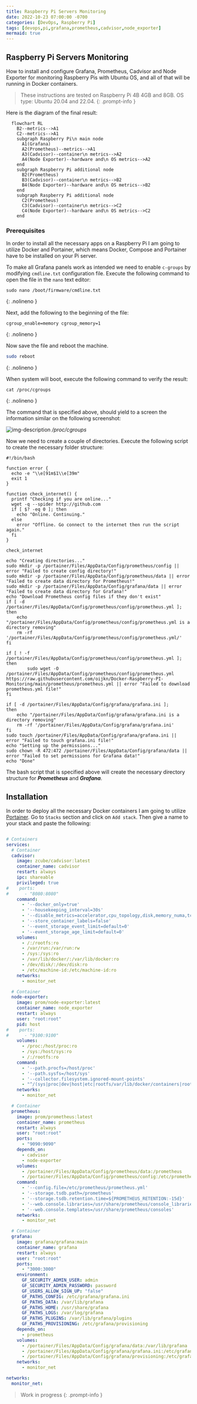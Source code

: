 ```yaml
---
title: Raspberry Pi Servers Monitoring
date: 2022-10-23 07:00:00 -0700
categories: [DevOps, Raspberry Pi]
tags: [devops,pi,grafana,prometheus,cadvisor,node_exporter]
mermaid: true
---
```


## Raspberry Pi Servers Monitoring

How to install and configure Grafana, Prometheus, Cadvisor and Node Exporter for monitoring Raspberry Pis with Ubuntu OS,
and all of that will be running in Docker containers.

> These instructions are tested on Raspberry Pi 4B 4GB and 8GB. OS type: Ubuntu 20.04 and 22.04.
{: .prompt-info }

Here is the diagram of the final result:

```mermaid
  flowchart RL
    B2--metrics-->A1
    C2--metrics-->A1
    subgraph Raspberry Pi\n main node
      A1(Grafana)
      A2(Prometheus)--metrics-->A1
      A3(Cadvisor)--container\n metrics-->A2
      A4(Node Exporter)--hardware and\n OS metrics-->A2
    end
    subgraph Raspberry Pi additional node
      B2(Prometheus)
      B3(Cadvisor)--container\n metrics-->B2
      B4(Node Exporter)--hardware and\n OS metrics-->B2
    end
    subgraph Raspberry Pi additional node
      C2(Prometheus)
      C3(Cadvisor)--container\n metrics-->C2
      C4(Node Exporter)--hardware and\n OS metrics-->C2
    end
```

### Prerequisites

In order to install all the necessary apps on a Raspberry Pi I am going to utilize Docker and Portainer, which means Docker, Compose and Portainer have to be installed on your Pi server.

To make all Grafana panels work as intended we need to enable `c-groups` by modifying `cmdline.txt` configuration file.
Execute the following command to open the file in the `nano` text editor:

```shell
sudo nano /boot/firmware/cmdline.txt
```
{: .nolineno }

Next, add the following to the beginning of the file:

```text
cgroup_enable=memory cgroup_memory=1
```
{: .nolineno }

Now save the file and reboot the machine.

```sh
sudo reboot
```
{: .nolineno }

When system will boot, execute the following command to verify the result:

```shell
cat /proc/cgroups
```
{: .nolineno }

The command that is specified above, should yield to a screen the information similar on the following screenshot:

![img-description](/assets/img/posts/2022-10-23/cat-proc-cgroups.PNG)
_/proc/cgroups_


Now we need to create a couple of directories. Execute the following script to create the necessary folder structure:

```shell
#!/bin/bash

function error {
  echo -e "\\e[91m$1\\e[39m"
  exit 1
}

function check_internet() {
  printf "Checking if you are online..."
  wget -q --spider http://github.com
  if [ $? -eq 0 ]; then
    echo "Online. Continuing."
  else
    error "Offline. Go connect to the internet then run the script again."
  fi
}

check_internet

echo "Creating directories..."
sudo mkdir -p /portainer/Files/AppData/Config/prometheus/config || error "Failed to create config directory!"
sudo mkdir -p /portainer/Files/AppData/Config/prometheus/data || error "Failed to create data directory for Prometheus!"
sudo mkdir -p /portainer/Files/AppData/Config/grafana/data || error "Failed to create data directory for Grafana!"
echo "Download Prometheus config files if they don't exist"
if [ -d /portainer/Files/AppData/Config/prometheus/config/prometheus.yml ];
then
    echo "/portainer/Files/AppData/Config/prometheus/config/prometheus.yml is a directory removing"
    rm -rf '/portainer/Files/AppData/Config/prometheus/config/prometheus.yml/'
fi

if [ ! -f /portainer/Files/AppData/Config/prometheus/config/prometheus.yml ];
then
        sudo wget -O /portainer/Files/AppData/Config/prometheus/config/prometheus.yml https://raw.githubusercontent.com/oijkn/Docker-Raspberry-PI-Monitoring/main/prometheus/prometheus.yml || error "Failed to download prometheus.yml file!"
fi

if [ -d /portainer/Files/AppData/Config/grafana/grafana.ini ];
then
    echo "/portainer/Files/AppData/Config/grafana/grafana.ini is a directory removing"
    rm -rf '/portainer/Files/AppData/Config/grafana/grafana.ini'
fi
sudo touch /portainer/Files/AppData/Config/grafana/grafana.ini || error "Failed to touch grafana.ini file!"
echo "Setting up the permissions..."
sudo chown -R 472:472 /portainer/Files/AppData/Config/grafana/data || error "Failed to set permissions for Grafana data!"
echo "Done"

```
The bash script that is specified above will create the necessary directory structure for **_Prometheus_** and **_Grafana_**.

## Installation

In order to deploy all the necessary Docker containers I am going to utilize [Portainer](https://www.portainer.io/).
Go to `Stacks` section and click on `Add stack`. Then give a name to your stack and paste the following:

```yaml

# Containers
services:
  # Container
  cadvisor:
    image: zcube/cadvisor:latest
    container_name: cadvisor
    restart: always
    ipc: shareable
    privileged: true
#    ports:
#      - "8080:8080"
    command:
      - '--docker_only=true'
      - '--housekeeping_interval=30s'
      - '--disable_metrics=accelerator,cpu_topology,disk,memory_numa,tcp,udp,percpu,sched,process,hugetlb,referenced_memory,resctrl,cpuset,advtcp,memory_numa'
      - '--store_container_labels=false'
      - '--event_storage_event_limit=default=0'
      - '--event_storage_age_limit=default=0'
    volumes:
      - /:/rootfs:ro
      - /var/run:/var/run:rw
      - /sys:/sys:ro
      - /var/lib/docker/:/var/lib/docker:ro
      - /dev/disk/:/dev/disk:ro
      - /etc/machine-id:/etc/machine-id:ro
    networks:
      - monitor_net

  # Container
  node-exporter:
    image: prom/node-exporter:latest
    container_name: node_exporter
    restart: always
    user: "root:root"
    pid: host
#    ports:
#      - "9100:9100"
    volumes:
      - /proc:/host/proc:ro
      - /sys:/host/sys:ro
      - /:/rootfs:ro
    command:
      - '--path.procfs=/host/proc'
      - '--path.sysfs=/host/sys'
      - '--collector.filesystem.ignored-mount-points'
      - "^/(sys|proc|dev|host|etc|rootfs/var/lib/docker/containers|rootfs/var/lib/docker/overlay2|rootfs/run/docker/netns|rootfs/var/lib/docker/aufs)($$|/)"
    networks:
      - monitor_net

  # Container
  prometheus:
    image: prom/prometheus:latest
    container_name: prometheus
    restart: always
    user: "root:root"
    ports:
      - "9090:9090"
    depends_on:
      - cadvisor
      - node-exporter
    volumes:
      - /portainer/Files/AppData/Config/prometheus/data:/prometheus
      - /portainer/Files/AppData/Config/prometheus/config:/etc/prometheus/
    command:
      - '--config.file=/etc/prometheus/prometheus.yml'
      - '--storage.tsdb.path=/prometheus'
      - '--storage.tsdb.retention.time=${PROMETHEUS_RETENTION:-15d}'
      - '--web.console.libraries=/usr/share/prometheus/console_libraries'
      - '--web.console.templates=/usr/share/prometheus/consoles'
    networks:
      - monitor_net

  # Container
  grafana:
    image: grafana/grafana:main
    container_name: grafana
    restart: always
    user: "root:root"
    ports:
      - "3000:3000"
    environment:
      GF_SECURITY_ADMIN_USER: admin
      GF_SECURITY_ADMIN_PASSWORD: password
      GF_USERS_ALLOW_SIGN_UP: "false"
      GF_PATHS_CONFIG: /etc/grafana/grafana.ini
      GF_PATHS_DATA: /var/lib/grafana
      GF_PATHS_HOME: /usr/share/grafana
      GF_PATHS_LOGS: /var/log/grafana
      GF_PATHS_PLUGINS: /var/lib/grafana/plugins
      GF_PATHS_PROVISIONING: /etc/grafana/provisioning
    depends_on:
      - prometheus
    volumes:
      - /portainer/Files/AppData/Config/grafana/data:/var/lib/grafana
      - /portainer/Files/AppData/Config/grafana/grafana.ini:/etc/grafana/grafana.ini
      - /portainer/Files/AppData/Config/grafana/provisioning:/etc/grafana/provisioning
    networks:
      - monitor_net

networks:
  monitor_net:

```

> Work in progress
{: .prompt-info }
